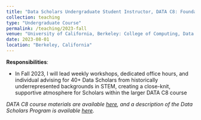 ```yaml
---
title: "Data Scholars Undergraduate Student Instructor, DATA C8: Foundations of Data Science (_Fall 2023_)"
collection: teaching
type: "Undergraduate Course"
permalink: /teaching/2023-fall
venue: "University of California, Berkeley: College of Computing, Data Science, and Society (CDSS)"
date: 2023-08-01
location: "Berkeley, California"
---
```


__Responsibilities__:
- In Fall 2023, I will lead weekly workshops, dedicated office hours, and individual advising for 40+ Data Scholars from historically underrepresented backgrounds in STEM, creating a close-knit, supportive atmosphere for Scholars within the larger DATA C8 course

_DATA C8 course materials are available [here](http://www.data8.org/fa23/), and a description of the Data Scholars Program is available [here](https://data.berkeley.edu/academics/campus-resources/data-scholars)._
